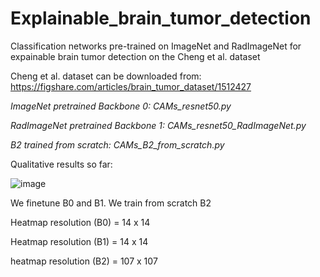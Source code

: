 # Explainable_brain_tumor_detection
Classification networks pre-trained on ImageNet and RadImageNet for expainable brain tumor detection on the Cheng et al. dataset

Cheng et al. dataset can be downloaded from:
https://figshare.com/articles/brain_tumor_dataset/1512427

*ImageNet pretrained Backbone 0: CAMs_resnet50.py*

*RadImageNet pretrained Backbone 1: CAMs_resnet50_RadImageNet.py*

*B2 trained from scratch: CAMs_B2_from_scratch.py*

Qualitative results so far:

![image](https://github.com/juliadietlmeier/Explainable_brain_tumor_detection/assets/79544193/5c7417a6-0d2e-41d5-86ef-368635ca2bc6)


We finetune B0 and B1. We train from scratch B2

Heatmap resolution (B0) = 14 x 14

Heatmap resolution (B1) = 14 x 14

heatmap resolution (B2) = 107 x 107
